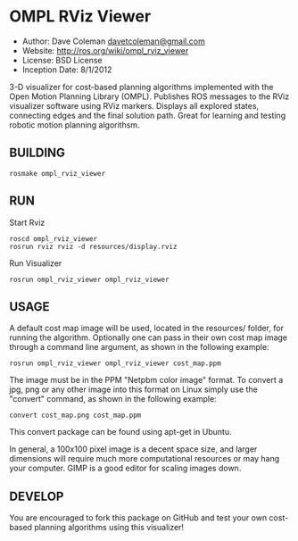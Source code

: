 OMPL RViz Viewer
==========
* Author: Dave Coleman <davetcoleman@gmail.com>
* Website: http://ros.org/wiki/ompl_rviz_viewer
* License: BSD License
* Inception Date: 8/1/2012

3-D visualizer for cost-based planning algorithms implemented with the Open Motion Planning Library (OMPL). Publishes ROS messages to the RViz visualizer software using RViz markers. Displays all explored states, connecting edges and the final solution path. Great for learning and testing robotic motion planning algorithsm.


BUILDING
---------

    rosmake ompl_rviz_viewer

RUN
---------

Start Rviz

    roscd ompl_rviz_viewer
    rosrun rviz rviz -d resources/display.rviz

Run Visualizer

    rosrun ompl_rviz_viewer ompl_rviz_viewer

USAGE
---------

A default cost map image will be used, located in the resources/ folder, for running the algorithm. Optionally one can pass in their own cost map image through a command line argument, as shown in the following example:

    rosrun ompl_rviz_viewer ompl_rviz_viewer cost_map.ppm

The image must be in the PPM "Netpbm color image" format. To convert a jpg, png or any other image into this format on Linux simply use the "convert" command, as shown in the following example:

    convert cost_map.png cost_map.ppm

This convert package can be found using apt-get in Ubuntu.

In general, a 100x100 pixel image is a decent space size, and larger dimensions will require much more computational resources or may hang your computer. GIMP is a good editor for scaling images down.


DEVELOP
---------

You are encouraged to fork this package on GitHub and test your own cost-based planning algorithms using this visualizer!